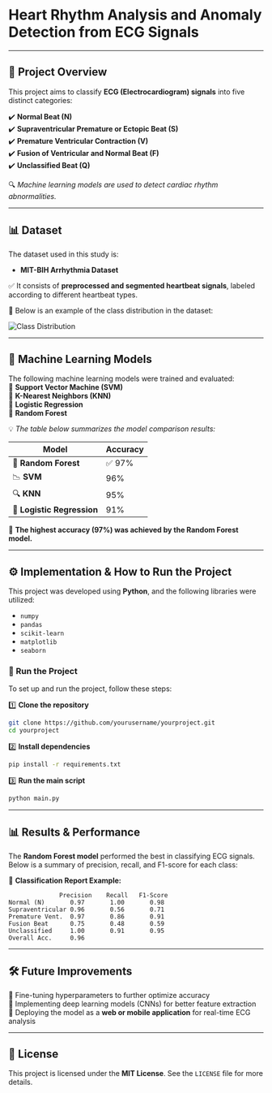 # **Heart Rhythm Analysis and Anomaly Detection from ECG Signals**  

---

## **📖 Project Overview**  
This project aims to classify **ECG (Electrocardiogram) signals** into five distinct categories:  

✔️ **Normal Beat (N)**  
✔️ **Supraventricular Premature or Ectopic Beat (S)**  
✔️ **Premature Ventricular Contraction (V)**  
✔️ **Fusion of Ventricular and Normal Beat (F)**  
✔️ **Unclassified Beat (Q)**  

🔍 *Machine learning models are used to detect cardiac rhythm abnormalities.*  

---

## **📊 Dataset**  
The dataset used in this study is:  
- **MIT-BIH Arrhythmia Dataset**  

✅ It consists of **preprocessed and segmented heartbeat signals**, labeled according to different heartbeat types.  

📌 Below is an example of the class distribution in the dataset:  

![Class Distribution](https://upload.wikimedia.org/wikipedia/commons/3/3d/Confusion_matrix.png)  

---

## **🧠 Machine Learning Models**  
The following machine learning models were trained and evaluated:  
🔹 **Support Vector Machine (SVM)**  
🔹 **K-Nearest Neighbors (KNN)**  
🔹 **Logistic Regression**  
🔹 **Random Forest**  

💡 *The table below summarizes the model comparison results:*  

| Model  | Accuracy |
|--------|----------|
| 🌲 **Random Forest** | ✅ 97% |
| 📉 **SVM**          | 96% |
| 🔍 **KNN**          | 95% |
| 🧮 **Logistic Regression** | 91% |

📌 **The highest accuracy (97%) was achieved by the Random Forest model.**  

---

## **⚙️ Implementation & How to Run the Project**  
This project was developed using **Python**, and the following libraries were utilized:  
- `numpy`  
- `pandas`  
- `scikit-learn`  
- `matplotlib`  
- `seaborn`  

### **🚀 Run the Project**  
To set up and run the project, follow these steps:

1️⃣ **Clone the repository**  
```bash
git clone https://github.com/yourusername/yourproject.git
cd yourproject
```
2️⃣ **Install dependencies**  
```bash
pip install -r requirements.txt
```
3️⃣ **Run the main script**  
```bash
python main.py
```

---

## **📊 Results & Performance**  
The **Random Forest model** performed the best in classifying ECG signals. Below is a summary of precision, recall, and F1-score for each class:  

📌 **Classification Report Example:**  
```
              Precision    Recall   F1-Score
Normal (N)       0.97       1.00       0.98
Supraventricular 0.96       0.56       0.71
Premature Vent.  0.97       0.86       0.91
Fusion Beat      0.75       0.48       0.59
Unclassified     1.00       0.91       0.95
Overall Acc.     0.96
```

---

## **🛠️ Future Improvements**  
🔹 Fine-tuning hyperparameters to further optimize accuracy  
🔹 Implementing deep learning models (CNNs) for better feature extraction  
🔹 Deploying the model as a **web or mobile application** for real-time ECG analysis  

---

## **📜 License**  
This project is licensed under the **MIT License**. See the `LICENSE` file for more details.  
